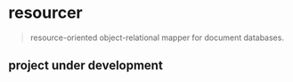 resourcer
=========

> resource-oriented object-relational mapper for document databases.

project under development
-------------------------

